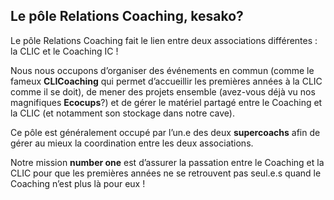 ## Le pôle Relations Coaching, kesako? 

Le pôle Relations Coaching fait le lien entre deux associations différentes : la CLIC et le Coaching IC !

Nous nous occupons d’organiser des événements en commun (comme le fameux **CLICoaching** qui permet d’accueillir les premières années à la CLIC comme il se doit), de mener des projets ensemble (avez-vous déjà vu nos magnifiques **Ecocups**?) et de gérer le matériel partagé entre le Coaching et la CLIC (et notamment son stockage dans notre cave).

Ce pôle est généralement occupé par l’un.e des deux __supercoachs__ afin de gérer au mieux la coordination entre les deux associations.

Notre mission **number one** est d’assurer la passation entre le Coaching et la CLIC pour que les premières années ne se retrouvent pas seul.e.s quand le Coaching n’est plus là pour eux !
